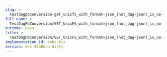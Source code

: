 ```yaml
---
slug: >-
  testdagpbconversion-get_unixfs_with_format-json_(not_dag-json)_is_no-op_(no_conversion)
full_name: >-
  TestDagPbConversion/GET_UnixFS_with_format=json_(not_dag-json)_is_no-op_(no_conversion)
outcome: pass
title: >-
  TestDagPbConversion/GET_UnixFS_with_format=json_(not_dag-json)_is_no-op_(no_conversion)
implementation_id: kubo-bis
version: dev-44b0eaa-dirty
---
```



